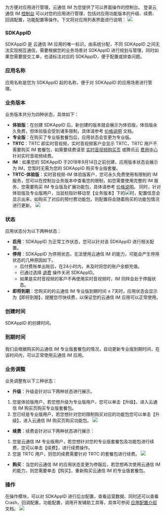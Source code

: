 为方便对应用进行管理，云通信 IM 为您提供了可以界面操作的控制台。
登录云通信 IM [控制台](https://console.cloud.tencent.com/avc/list) 可以对您的应用进行管理，包括对应用功能版本的升级、续费、回调配置，功能配置等操作。下文将对应用列表界面进行说明：
![](https://main.qcloudimg.com/raw/c4cbe5445eac32fa9ef71bb9bad5b766.png)

### SDKAppID
SDKAppID 是 云通信 IM 应用的唯一标识，由系统分配，不同 SDKAppID 之间无法实现相互通信，需要根据您的业务场景对 SDKAppID 进行规划与管理，同时如果您需要提交工单，也请标注对应的 SDKAppID，便于配置或排查问题。 

### 应用名称
应用名称是您为 SDKAppID 起的名称，便于对 SDKAppID 的应用场景进行管理。

### 业务版本
业务版本共分为四种状态，具体如下：
 - **体验版**：在创建 SDKAppID 后，新创建的版本就会展示为体验版，体验版永久免费，但体验版会受到诸多限制，具体请参考 [价格说明](https://cloud.tencent.com/document/product/269/11673) 文档。
 - **专业版**：在购买了专业版套餐包后，应用状态会变更为专业版。
 - **TRTC**：TRTC 即实时音视频，实时音视频客户会显示 TRTC，TRTC 用户不需要购买 IM 套餐包，如需要续费请至 [实时音视频购买页](https://buy.cloud.tencent.com/rav_th5?from=product-banner-buy-trtc) 或腾讯云 [费用中心](https://console.cloud.tencent.com/account) 针对实时音视频续费。
 - **IM**：如果您的 SDKAppID 于2018年9月14日之前创建，应用版本状态会展示为 IM，您暂时无需为您的 SDKAppID 购买专业版套餐。
 - **TRTC-体验版**：实时音视频-IM 体验版客户，您可永久免费使用有限制的 IM 服务，您可以在控制台业务版本中查看您的限制，如您需要使用完整的 IM 服务，您需要购买 IM 专业版及扩展功能包，具体请参考 [价格说明](https://cloud.tencent.com/document/product/269/11673)。
同时，针对体验版及专业版用户，当鼠标指针移动至【业务版本】下的<img src="https://main.qcloudimg.com/raw/2e7cb12484351a7e14d6de839b585f68.png"  style="margin:0;">时，配置信息会显示出来，如购买了对应的预付费功能包，则配置将会随着购买的功能包情况进行更新。
![](https://main.qcloudimg.com/raw/0b44adb207ec3ce4ac46bf71d40e5baf.png)

### 状态
应用状态分为以下两种状态：
 - **启用**：SDKAppID 为正常工作状态，您可以针对该 SDKAppID 进行相关配置。
 - **停用**：SDKAppID 为停用状态，无法使用云通信 IM 的能力，可能会产生停用状态的几种原因如下。
    - 后付费账单出账后，在24小时内，未及时将您的账户余额充值。
    - 已通过选择 [退费](https://cloud.tencent.com/document/product/269/32473) 操作关闭 SDKAppID。
    - 如果是实时音视频的客户不再使用实时音视频时，IM 同样会处于停服状态。
 - **即将到期**：您购买的的云通信 IM 专业版到期时间 ≤ 7天时，应用状态会显示为【即将到期】，提醒您尽快续费，以保证您的云通信 IM 应用可以正常使用。

### 创建时间
SDKAppID 的创建时间。

### 到期时间
我们会根据购买的云通信 IM 专业版套餐包的情况，自动更新专业版到期时间，在该时间内，可以正常使用云通信 IM 应用。

### 业务调整
业务调整有以下三种状态：
 - **升级**：升级会针对以下两种状态进行展示。
  1. 您是体验版用户，若您想升级为专业版用户，您可以单击【升级】，进入云通信 IM 购买页购买专业版套餐包。
  2. 您已经是专业版用户，若您想针对您的限制购买对应的功能包您可以单击【升级】，进入云通信 IM 购买页购买功能包。
    ![](https://main.qcloudimg.com/raw/ef93724783e68c5cd07d3ccaabdaf187.png)
 - **续费**：续费会针对以下两种状态进行展示：
  1. 您是云通信 IM 专业版用户，若您想针对您的专业版套餐包及功能包进行续费，您可以单击【续费】，进行续费操作。  
  2. 您是 TRTC 用户，则您的续费需要针对 TRTC 的套餐包进行续费。
    ![](https://main.qcloudimg.com/raw/abe1075237375912ecd2c2a42634c0ba.png)
 - **购买**：当您的云通信 IM 的应用状态变更为停服后，若您想再次使用云通信 IM 的能力，则您需要单击【购买】，重新购买云通信 IM 的专业版套餐包。

### 操作
在操作模块，可以对 SDKAppID 进行后台配置，查看运营数据、同时还可以查看 Crash，回调配置，功能配置，调用开发辅助工具等，具体可参阅 [应用配置介绍](https://cloud.tencent.com/document/product/269/32578) 文档。
![](https://main.qcloudimg.com/raw/25394236931f5f8c66c2b90ba451a7ee.png)
